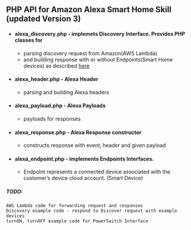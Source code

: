 ## PHP API for Amazon Alexa Smart Home Skill (updated Version 3)

- #### alexa_discovery.php - implemets Discovery Interface. Provides PHP classes for
   - parsing discovery request from Amazon(AWS Lambda)
   - and building response with or without Endpoints(Smart Home devices) as described [here](https://developer.amazon.com/docs/device-apis/alexa-discovery.html)

- #### alexa_header.php - Alexa Header 
   - parsing and building Alexa headers

- #### alexa_payload.php - Alexa Payloads
   - payloads for responses

- #### alexa_response.php - Alexa Response constructor
   - constructs response with event, header and given payload

- #### alexa_endpoint.php - implements Endpoints Interfaces.
   - Endpoint represents a connected device associated with the customer’s device cloud account. (Smart Device)




##### TODO:
	AWS Lambda code for forwarding request and responses 
	Discovery example code - respond to Discover request with example devices
	turnON, turnOFF example code for PowerSwitch Interface



